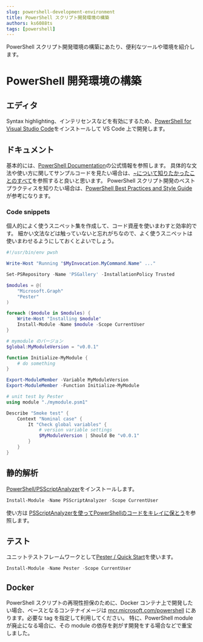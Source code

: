 ```yaml
---
slug: powershell-development-environment
title: PowerShell スクリプト開発環境の構築
authors: ks6088ts
tags: [powershell]
---
```


PowerShell スクリプト開発環境の構築にあたり、便利なツールや環境を紹介します。

<!--truncate-->

# PowerShell 開発環境の構築

## エディタ

Syntax highlighting、インテリセンスなどを有効にするため、[PowerShell for Visual Studio Code](https://marketplace.visualstudio.com/items?itemName=ms-vscode.PowerShell)をインストールして VS Code 上で開発します。

## ドキュメント

基本的には、[PowerShell Documentation](https://learn.microsoft.com/ja-jp/powershell/)の公式情報を参照します。
具体的な文法や使い方に関してサンプルコードを見たい場合は、[~について知りたかったことのすべて](https://learn.microsoft.com/ja-jp/powershell/scripting/learn/deep-dives/everything-about-arrays)を参照すると良いと思います。
PowerShell スクリプト開発のベストプラクティスを知りたい場合は、[PowerShell Best Practices and Style Guide](https://poshcode.gitbook.io/powershell-practice-and-style/) が参考になります。

### Code snippets

個人的によく使うスニペット集を作成して、コード資産を使いまわすと効率的です。
細かい文法などは触っていないと忘れがちなので、よく使うスニペットは使いまわせるようにしておくとよいでしょう。

```powershell title="Install PowerShell modules"
#!/usr/bin/env pwsh

Write-Host "Running "$MyInvocation.MyCommand.Name" ..."

Set-PSRepository -Name 'PSGallery' -InstallationPolicy Trusted

$modules = @(
    "Microsoft.Graph"
    "Pester"
)

foreach ($module in $modules) {
    Write-Host "Installing $module"
    Install-Module -Name $module -Scope CurrentUser
}
```

```powershell title="PowerShell module: mymodule.psm1"
# mymodule のバージョン
$global:MyModuleVersion = "v0.0.1"

function Initialize-MyModule {
    # do something
}

Export-ModuleMember -Variable MyModuleVersion
Export-ModuleMember -Function Initialize-MyModule
```

```powershell title="PowerShell script: client.test.ps1"
# unit test by Pester
using module "./mymodule.psm1"

Describe "Smoke test" {
    Context "Nominal case" {
        It "Check global variables" {
            # version variable settings
            $MyModuleVersion | Should Be "v0.0.1"
        }
    }
}
```

## 静的解析

[PowerShell/PSScriptAnalyzer](https://github.com/PowerShell/PSScriptAnalyzer)をインストールします。

```powershell
Install-Module -Name PSScriptAnalyzer -Scope CurrentUser
```

使い方は [PSScriptAnalyzerを使ってPowerShellのコードをキレイに保とう](https://qiita.com/nimzo6689/items/1c55c6782027a78a51e5)を参照します。

## テスト

ユニットテストフレームワークとして[Pester / Quick Start](https://pester.dev/docs/quick-start/)を使います。

```powershell
Install-Module -Name Pester -Scope CurrentUser
```

## Docker

PowerShell スクリプトの再現性担保のために、Docker コンテナ上で開発したい場合、ベースとなるコンテナイメージは [mcr.microsoft.com/powershell](https://mcr.microsoft.com/en-us/product/powershell/tags) にあります。必要な tag を指定して利用してください。
特に、PowerShell module が廃止になる場合に、その module の依存を剥がす開発をする場合などで重宝しました。
